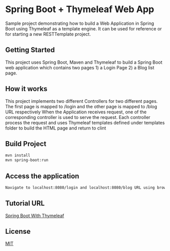 
# Spring Boot + Thymeleaf Web App

Sample project demonstrating how to build a Web Application in Spring Boot using Thymeleaf as a template engine. It can be used for reference or for starting a new RESTTemplate project.

## Getting Started

This project uses Spring Boot, Maven and Thymeleaf to build a Spring Boot web application which contains two pages 1) a Login Page 2) a Blog list page.

## How it works
This project implements two different Controllers for two different pages.
The first page is mapped to /login and the other page is mapped to /blog URL respectively
When the Application receives request, one of the corresponding controller is used to serve the
request.
Each controller process the request and uses Thymeleaf templates defined under templates folder to build the HTML page and return to clint


## Build Project

```sh
mvn install
mvn spring-boot:run
```

## Access the application

```sh
Navigate to localhost:8080/login and localhost:8080/blog URL using browser.
```


## Tutorial URL

[Spring Boot With Thymeleaf](http://www.bootng.com/2020/05/spring-boot-web-app-with-thymeleaf.html)


## License
[MIT](LICENSE)
